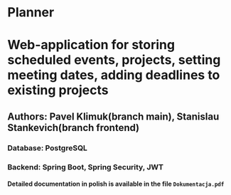 # Planner
# Web-application for storing scheduled events, projects, setting meeting dates, adding deadlines to existing projects
## Authors: Pavel Klimuk(branch main), Stanislau Stankevich(branch frontend)
### Database: **PostgreSQL**
### Backend: **Spring Boot**, **Spring Security**, **JWT**
#### Detailed documentation in polish is available in the file `Dokumentacja.pdf`
